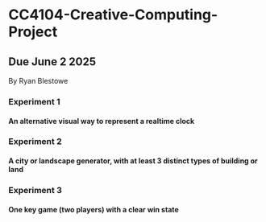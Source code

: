 # CC4104-Creative-Computing-Project
## Due June 2 2025

By Ryan Blestowe


### Experiment 1
#### An alternative visual way to represent a realtime clock


### Experiment 2
#### A city or landscape generator, with at least 3 distinct types of building or land


### Experiment 3
#### One key game (two players) with a clear win state


